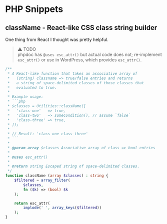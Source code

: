 # PHP Snippets

## className - React-like CSS class string builder

One thing from React I thought was pretty helpful.

> ⚠ TODO<br/>
> phpdoc has `@uses esc_attr()` but actual code does not; re-implement `esc_attr()` or use in WordPress, which provides `esc_attr()`.

```php
/**
 * A React-like function that takes an associative array of
 *   (string) classname => true/false entries and returns
 *   a string of space-delimited classes of those classes that
 *   evaluated to true.
 *
 * Example usage:
 * ```php
 * $classes = Utilities::className([
 *   'class-one'   => true,
 *   'class-two'   => someCondition(), // assume `false`
 *   'class-three' => true,
 * ]);
 *
 * // Result: 'class-one class-three'
 * ```
 *
 * @param array $classes Associative array of class => bool entries
 *
 * @uses esc_attr()
 *
 * @return string Escaped string of space-delimited classes.
 */
function className (array $classes) : string {
	$filtered = array_filter(
		$classes,
		fn ($k) => (bool) $k
	);

	return esc_attr(
		implode(' ', array_keys($filtered))
	);
}
```
